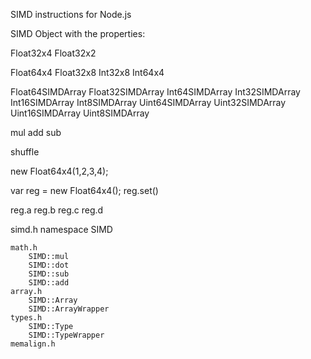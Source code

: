 SIMD instructions for Node.js

SIMD Object with the properties:


<!-- 128bit  -->
Float32x4
Float32x2

<!-- 256bit SSE -->
Float64x4
Float32x8
Int32x8
Int64x4


<!-- Arrays -->
Float64SIMDArray
Float32SIMDArray
Int64SIMDArray
Int32SIMDArray
Int16SIMDArray
Int8SIMDArray
Uint64SIMDArray
Uint32SIMDArray
Uint16SIMDArray
Uint8SIMDArray

<!-- Functions -->
mul
add
sub

shuffle


new Float64x4(1,2,3,4);

var reg = new Float64x4();
reg.set()

reg.a
reg.b
reg.c
reg.d




<!-- 

 -->


simd.h
	namespace SIMD

	math.h
		SIMD::mul
		SIMD::dot
		SIMD::sub
		SIMD::add
	array.h
		SIMD::Array
		SIMD::ArrayWrapper
	types.h
		SIMD::Type
		SIMD::TypeWrapper
	memalign.h




